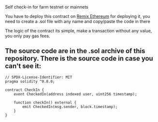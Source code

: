 Self check-in for farm testnet or mainnets

You have to deploy this contract on [Remix Ethereum](https://remix.ethereum.org/) for deploying it, you need to create a .sol file with any name and copy/paste the code in there

The logic of the contract its simple, make a transaction without any value, you only pay gas fees.

The source code are in the .sol archive of this repository. There is the source code in case you can't see it:
-------------------------------------------------------------------------------------------------------------
```
// SPDX-License-Identifier: MIT
pragma solidity ^0.8.0;

contract CheckIn {
    event CheckedIn(address indexed user, uint256 timestamp);

    function checkIn() external {
        emit CheckedIn(msg.sender, block.timestamp);
    }
}
```
